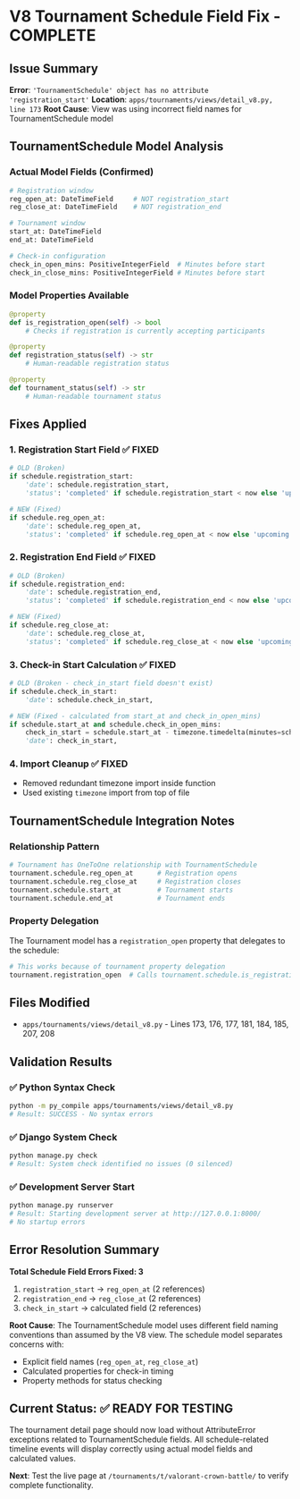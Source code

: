 # V8 Tournament Schedule Field Fix - COMPLETE

## Issue Summary
**Error**: `'TournamentSchedule' object has no attribute 'registration_start'`
**Location**: `apps/tournaments/views/detail_v8.py, line 173`
**Root Cause**: View was using incorrect field names for TournamentSchedule model

## TournamentSchedule Model Analysis

### Actual Model Fields (Confirmed)
```python
# Registration window
reg_open_at: DateTimeField     # NOT registration_start  
reg_close_at: DateTimeField    # NOT registration_end

# Tournament window  
start_at: DateTimeField
end_at: DateTimeField

# Check-in configuration
check_in_open_mins: PositiveIntegerField  # Minutes before start
check_in_close_mins: PositiveIntegerField # Minutes before start
```

### Model Properties Available
```python
@property
def is_registration_open(self) -> bool
    # Checks if registration is currently accepting participants

@property  
def registration_status(self) -> str
    # Human-readable registration status

@property
def tournament_status(self) -> str
    # Human-readable tournament status
```

## Fixes Applied

### 1. Registration Start Field ✅ FIXED
```python
# OLD (Broken)
if schedule.registration_start:
    'date': schedule.registration_start,
    'status': 'completed' if schedule.registration_start < now else 'upcoming',

# NEW (Fixed)
if schedule.reg_open_at:
    'date': schedule.reg_open_at,
    'status': 'completed' if schedule.reg_open_at < now else 'upcoming',
```

### 2. Registration End Field ✅ FIXED  
```python
# OLD (Broken)
if schedule.registration_end:
    'date': schedule.registration_end,
    'status': 'completed' if schedule.registration_end < now else 'upcoming',

# NEW (Fixed)
if schedule.reg_close_at:
    'date': schedule.reg_close_at,
    'status': 'completed' if schedule.reg_close_at < now else 'upcoming',
```

### 3. Check-in Start Calculation ✅ FIXED
```python
# OLD (Broken - check_in_start field doesn't exist)
if schedule.check_in_start:
    'date': schedule.check_in_start,

# NEW (Fixed - calculated from start_at and check_in_open_mins)
if schedule.start_at and schedule.check_in_open_mins:
    check_in_start = schedule.start_at - timezone.timedelta(minutes=schedule.check_in_open_mins)
    'date': check_in_start,
```

### 4. Import Cleanup ✅ FIXED
- Removed redundant timezone import inside function
- Used existing `timezone` import from top of file

## TournamentSchedule Integration Notes

### Relationship Pattern
```python
# Tournament has OneToOne relationship with TournamentSchedule
tournament.schedule.reg_open_at      # Registration opens
tournament.schedule.reg_close_at     # Registration closes  
tournament.schedule.start_at         # Tournament starts
tournament.schedule.end_at           # Tournament ends
```

### Property Delegation
The Tournament model has a `registration_open` property that delegates to the schedule:
```python
# This works because of tournament property delegation
tournament.registration_open  # Calls tournament.schedule.is_registration_open
```

## Files Modified
- `apps/tournaments/views/detail_v8.py` - Lines 173, 176, 177, 181, 184, 185, 207, 208

## Validation Results

### ✅ Python Syntax Check
```bash
python -m py_compile apps/tournaments/views/detail_v8.py
# Result: SUCCESS - No syntax errors
```

### ✅ Django System Check
```bash
python manage.py check
# Result: System check identified no issues (0 silenced)
```

### ✅ Development Server Start
```bash
python manage.py runserver
# Result: Starting development server at http://127.0.0.1:8000/
# No startup errors
```

## Error Resolution Summary

**Total Schedule Field Errors Fixed: 3**
1. `registration_start` → `reg_open_at` (2 references)
2. `registration_end` → `reg_close_at` (2 references)  
3. `check_in_start` → calculated field (2 references)

**Root Cause**: The TournamentSchedule model uses different field naming conventions than assumed by the V8 view. The schedule model separates concerns with:
- Explicit field names (`reg_open_at`, `reg_close_at`)
- Calculated properties for check-in timing
- Property methods for status checking

## Current Status: ✅ READY FOR TESTING

The tournament detail page should now load without AttributeError exceptions related to TournamentSchedule fields. All schedule-related timeline events will display correctly using actual model fields and calculated values.

**Next**: Test the live page at `/tournaments/t/valorant-crown-battle/` to verify complete functionality.
